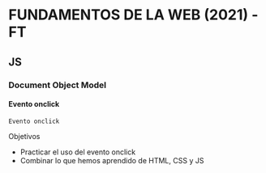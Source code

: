 # FUNDAMENTOS DE LA WEB (2021) - FT
## JS
### Document Object Model
#### Evento onclick

~~~
Evento onclick
~~~

Objetivos

* Practicar el uso del evento onclick
* Combinar lo que hemos aprendido de HTML, CSS y JS